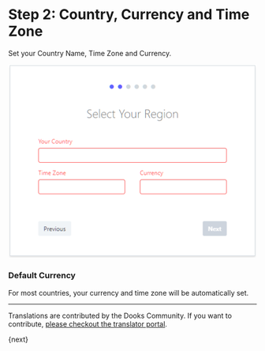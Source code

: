 <!-- add-breadcrumbs -->
# Step 2: Country, Currency and Time Zone

Set your Country Name, Time Zone and Currency.

<img alt="Currency" class="screenshot" src="../assets/setup-wizard/step-2.png">

### Default Currency

For most countries, your currency and time zone will be automatically set.

---

Translations are contributed by the Dooks Community. If you want to contribute, [please checkout the translator portal](https://translate.dooks.com).

{next}

